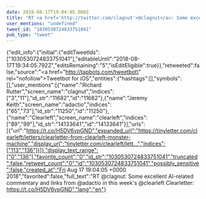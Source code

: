 ```yaml
---
date: 2018-08-17T19:04:05.000Z
title: "RT <a href='http://twitter.com/clagnut'>@clagnut</a>: Some excellent AI-related commentary and links from <a href='http://twitter.com/adactio'>@adactio</a> in this week's <a href='http://twitter.com/clearleft'>@clearleft</a> Clearletter: https://t.co/H5DV6vpGND″"
user_mentions: "undefined"
tweet_id: "1030530724833751041"
pub_type: "tweet"
---
```

{"edit_info":{"initial":{"editTweetIds":["1030530724833751041"],"editableUntil":"2018-08-17T19:34:05.792Z","editsRemaining":"5","isEditEligible":true}},"retweeted":false,"source":"<a href=\"http://tapbots.com/tweetbot\" rel=\"nofollow\">Tweetbot for iΟS</a>","entities":{"hashtags":[],"symbols":[],"user_mentions":[{"name":"Richard Rutter","screen_name":"clagnut","indices":["3","11"],"id_str":"11682","id":"11682"},{"name":"Jeremy Keith","screen_name":"adactio","indices":["65","73"],"id_str":"11250","id":"11250"},{"name":"Clearleft","screen_name":"clearleft","indices":["89","99"],"id_str":"14133641","id":"14133641"}],"urls":[{"url":"https://t.co/H5DV6vpGND","expanded_url":"https://tinyletter.com/clearleft/letters/clearletter-from-clearleft-monster-machine","display_url":"tinyletter.com/clearleft/lett…","indices":["113","136"]}]},"display_text_range":["0","136"],"favorite_count":"0","id_str":"1030530724833751041","truncated":false,"retweet_count":"0","id":"1030530724833751041","possibly_sensitive":false,"created_at":"Fri Aug 17 19:04:05 +0000 2018","favorited":false,"full_text":"RT @clagnut: Some excellent AI-related commentary and links from @adactio in this week's @clearleft Clearletter: https://t.co/H5DV6vpGND","lang":"en"}

